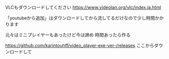 VLCもダウンロードしてください
https://www.videolan.org/vlc/index.ja.html

「youtubeから追加」はダウンロードしてから流してるだけなので少し時間かかります

元々はミニプレイヤーもあったけど今は諦め
時間あったら作る

https://github.com/karintouhff/video_player-exe-ver-/releases
ここからダウンロードして
